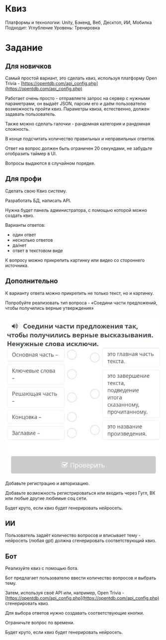 # Квиз

Платформы и технологии: Unity, Бэкенд, Веб, Десктоп, ИИ, Мобилка
Подходит: Углубление
Уровень: Тренировка

# Задание

## Для новичков

Самый простой вариант, это сделать квиз, используя платформу Open Trivia - [https://opentdb.com/api_config.php](https://opentdb.com/api_config.php)

Работает очень просто - отправляете запрос на сервер с нужными параметрами, он выдаёт JSON, парсим его и даём пользователю возможность пройти квиз. Параметры квиза, естественно, должен задавать пользователь.

Также можно сделать галочки - рандомная категория и рандомная сложность.

В конце подсчитать количество правильных и неправильных ответов.

Ответ на вопрос должен быть ограничен 20 секундами, не забудьте отобразить таймер в UI.

Вопросы выдаются в случайном порядке.

## Для профи

Сделать свою Квиз систему.

Разработать БД, написать API.

Нужна будет панель администратора, с помощью которой можно создать квиз.

Варианты ответов:

- один ответ
- несколько ответов
- да/нет
- ответ в текстовом виде

К вопросу можно прикрепить картинку или видео со стороннего источника.

## Дополнительно

К варианту ответа можно прикрепить не только текст, но и картинку.

Попробуйте реализовать тип вопроса - «Соедини части предложений, чтобы получились верные утверждения»

![949A4C62-94C2-4B0C-BC06-4B80D4EC0190.jpeg](images/949A4C62-94C2-4B0C-BC06-4B80D4EC0190.jpeg)

Добавьте регистрацию и авторизацию.

Добавьте возможность регистрироваться или входить через Гугл, ВК или любые другие любимые соц сети.

Будет круто, если квиз будет генерировать нейросеть.

## ИИ

Пользователь задаёт количество вопросов и вписывает тему - нейросеть (любая gpt) должна сгенерировать соответствующий квиз.

## Бот

Реализуйте квиз с помощью бота.

Бот предлагает пользователю ввести количество вопросов и выбрать тему.

Затем, используя своё API или, например, Open Trivia - [https://opentdb.com/api_config.php](https://opentdb.com/api_config.php) сгенерировать квиз.

Для выбора ответов нужно создавать соответствующие кнопки.

Ограничьте вопрос по времени.

Будет круто, если квиз будет генерировать нейросеть.